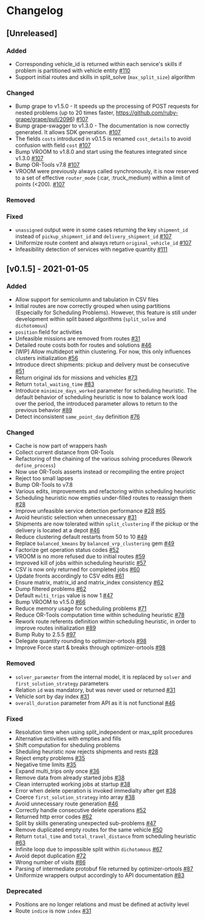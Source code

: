 # Changelog

## [Unreleased]

### Added

- Corresponding vehicle_id is returned within each service's skills if problem is partitioned with vehicle entity [#110](https://github.com/Mapotempo/optimizer-api/pull/110)
- Support initial routes and skills in split_solve (`max_split_size`) algorithm [](https://github.com/Mapotempo/optimizer-api/pull/)

### Changed

- Bump grape to v1.5.0 - It speeds up the processing of POST requests for nested problems (up to 20 times faster, https://github.com/ruby-grape/grape/pull/2096) [#107](https://github.com/Mapotempo/optimizer-api/pull/107)
- Bump grape-swagger to v1.3.0 - The documentation is now correctly generated. It allows SDK generation. [#107](https://github.com/Mapotempo/optimizer-api/pull/107)
- The fields `costs` introduced in v0.1.5 is renamed `cost_details` to avoid confusion with field `cost` [#107](https://github.com/Mapotempo/optimizer-api/pull/107)
- Bump VROOM to v1.8.0 and start using the features integrated since v1.3.0 [#107](https://github.com/Mapotempo/optimizer-api/pull/107)
- Bump OR-Tools v7.8 [#107](https://github.com/Mapotempo/optimizer-api/pull/107)
- VROOM were previously always called synchronously, it is now reserved to a set of effective `router_mode` (:car, :truck_medium) within a limit of points (<200). [#107](https://github.com/Mapotempo/optimizer-api/pull/107)

### Removed


### Fixed

- `unassigned` output were in some cases returning the key `shipment_id` instead of `pickup_shipment_id` and `delivery_shipment_id` [#107](https://github.com/Mapotempo/optimizer-api/pull/107)
- Uniformize route content and always return `original_vehicle_id` [#107](https://github.com/Mapotempo/optimizer-api/pull/107)
- Infeasibility detection of services with negative quantity [#111](https://github.com/Mapotempo/optimizer-api/pull/111)


## [v0.1.5] - 2021-01-05

### Added

- Allow support for semicolumn and tabulation in CSV files
- Initial routes are now correctly grouped when using partitions (Especially for Scheduling Problems). However, this feature is still under development within split based algorithms (`split_solve` and `dichotomous`)
- `position` field for activities
- Unfeasible missions are removed from routes [#31](https://github.com/Mapotempo/optimizer-api/pull/31)
- Detailed route costs both for routes and solutions [#46](https://github.com/Mapotempo/optimizer-api/pull/46)
- [WIP] Allow multidepot within clustering. For now, this only influences clusters initialization [#56](https://github.com/Mapotempo/optimizer-api/pull/56)
- Introduce direct shipments: pickup and delivery must be consecutive [#51](https://github.com/Mapotempo/optimizer-api/pull/51)
- Return original ids for missions and vehicles [#73](https://github.com/Mapotempo/optimizer-api/pull/73)
- Return `total_waiting_time` [#83](https://github.com/Mapotempo/optimizer-api/pull/83)
- Introduce `minimize_days_worked` parameter for scheduling heuristic. The default behavior of scheduling heuristic is now to balance work load over the period, the introduced parameter allows to return to the previous behavior [#89](https://github.com/Mapotempo/optimizer-api/pull/89)
- Detect inconsistent `same_point_day` definition [#76](https://github.com/Mapotempo/optimizer-api/pull/76)

### Changed

- Cache is now part of wrappers hash
- Collect current distance from OR-Tools
- Refactoring of the chaining of the various solving procedures (Rework `define_process`)
- Now use OR-Tools asserts instead or recompiling the entire project
- Reject too small lapses
- Bump OR-Tools to v7.8
- Various edits, improvements and refactoring within scheduling heuristic
- Scheduling heuristic now empties under-filled routes to reassign them [#28](https://github.com/Mapotempo/optimizer-api/pull/28)
- Improve unfeasible service detection performance [#28](https://github.com/Mapotempo/optimizer-api/pull/28) [#65](https://github.com/Mapotempo/optimizer-api/pull/65)
- Avoid heuristic selection when unnecessary [#31](https://github.com/Mapotempo/optimizer-api/pull/31)
- Shipments are now tolerated within `split_clustering` if the pickup or the delivery is located at a depot [#46](https://github.com/Mapotempo/optimizer-api/pull/46)
- Reduce clustering default restarts from 50 to 10 [#49](https://github.com/Mapotempo/optimizer-api/pull/49)
- Replace `balanced_kmeans` by `balanced_vrp_clustering` gem [#49](https://github.com/Mapotempo/optimizer-api/pull/49)
- Factorize get operation status codes [#52](https://github.com/Mapotempo/optimizer-api/pull/52)
- VROOM is no more refused due to initial routes [#59](https://github.com/Mapotempo/optimizer-api/pull/59)
- Improved kill of jobs within scheduling heuristic [#57](https://github.com/Mapotempo/optimizer-api/pull/57)
- CSV is now only returned for completed jobs [#60](https://github.com/Mapotempo/optimizer-api/pull/60)
- Update fronts accordingly to CSV edits [#61](https://github.com/Mapotempo/optimizer-api/pull/61)
- Ensure matrix, matrix_id and matrix_index consistency [#62](https://github.com/Mapotempo/optimizer-api/pull/62)
- Dump filtered problems [#62](https://github.com/Mapotempo/optimizer-api/pull/62)
- Default `multi_trips` value is now 1 [#47](https://github.com/Mapotempo/optimizer-api/pull/47)
- Bump VROOM to v1.5.0 [#66](https://github.com/Mapotempo/optimizer-api/pull/66)
- Reduce memory usage for scheduling problems [#71](https://github.com/Mapotempo/optimizer-api/pull/71)
- Reduce OR-Tools computation time within scheduling heuristic [#78](https://github.com/Mapotempo/optimizer-api/pull/78)
- Rework route referents definition within scheduling heuristic, in order to improve routes initialization [#89](https://github.com/Mapotempo/optimizer-api/pull/89)
- Bump Ruby to 2.5.5 [#97](https://github.com/Mapotempo/optimizer-api/pull/97)
- Delegate quantity rounding to optimizer-ortools [#98](https://github.com/Mapotempo/optimizer-api/pull/98)
- Improve Force start & breaks through optimizer-ortools [#98](https://github.com/Mapotempo/optimizer-api/pull/98)

### Removed

- `solver_parameter` from the internal model, it is replaced by `solver` and `first_solution_strategy` parameters
- Relation `id` was mandatory, but was never used or returned [#31](https://github.com/Mapotempo/optimizer-api/pull/31)
- Vehicle sort by day index [#31](https://github.com/Mapotempo/optimizer-api/pull/31)
- `overall_duration` parameter from API as it is not functional [#46](https://github.com/Mapotempo/optimizer-api/pull/46)

### Fixed

- Resolution time when using split_independent or max_split procedures
- Alternative activities with empties and fills
- Shift computation for sheduling problems
- Sheduling heuristic now rejects shipments and rests [#28](https://github.com/Mapotempo/optimizer-api/pull/28)
- Reject empty problems [#35](https://github.com/Mapotempo/optimizer-api/pull/35)
- Negative time limits [#35](https://github.com/Mapotempo/optimizer-api/pull/35)
- Expand multi_trips only once [#36](https://github.com/Mapotempo/optimizer-api/pull/36)
- Remove data from already started jobs [#38](https://github.com/Mapotempo/optimizer-api/pull/38)
- Clean interrupted working jobs at startup [#38](https://github.com/Mapotempo/optimizer-api/pull/38)
- Error when delete operation is invoked immedialty after get [#38](https://github.com/Mapotempo/optimizer-api/pull/38)
- Coerce `first_solution_strategy` into array [#38](https://github.com/Mapotempo/optimizer-api/pull/38)
- Avoid unnecessary route generation [#46](https://github.com/Mapotempo/optimizer-api/pull/46)
- Correctly handle consecutive delete operations [#52](https://github.com/Mapotempo/optimizer-api/pull/52)
- Returned http error codes [#62](https://github.com/Mapotempo/optimizer-api/pull/62)
- Split by skills generating unexpected sub-problems [#47](https://github.com/Mapotempo/optimizer-api/pull/47)
- Remove duplicated empty routes for the same vehicle [#50](https://github.com/Mapotempo/optimizer-api/pull/50)
- Return `total_time` and `total_travel_distance` from scheduling heuristic [#63](https://github.com/Mapotempo/optimizer-api/pull/63)
- Infinite loop due to impossible split within `dichotomous` [#67](https://github.com/Mapotempo/optimizer-api/pull/67)
- Avoid depot duplication [#72](https://github.com/Mapotempo/optimizer-api/pull/72)
- Wrong number of visits [#86](https://github.com/Mapotempo/optimizer-api/pull/86)
- Parsing of intermediate protobuf file returned by optimizer-ortools [#87](https://github.com/Mapotempo/optimizer-api/pull/87)
- Uniformize wrappers output accordingly to API documentation [#83](https://github.com/Mapotempo/optimizer-api/pull/83)

### Deprecated

- Positions are no longer relations and must be defined at activity level
- Route `indice` is now `index` [#31](https://github.com/Mapotempo/optimizer-api/pull/31)
